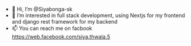 - 👋 Hi, I’m @Siyabonga-sk
- 👀 I’m interested in full stack development, using Nextjs for my frontend and django rest framework for my backend
- 📫 You can reach me on facbook https://web.facebook.com/siya.thwala.5

<!---
Siyabonga-sk/Siyabonga-sk is a ✨ special ✨ repository because its `README.md` (this file) appears on your GitHub profile.
You can click the Preview link to take a look at your changes.
--->
